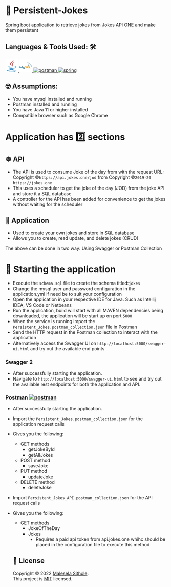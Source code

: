# 🤣 Persistent-Jokes
Spring boot application to retrieve jokes from Jokes API ONE and make them persistent

<h2 align="left">Languages & Tools Used: 🛠️</h3>
<p align="left"> <a href="https://www.java.com" target="_blank" rel="noreferrer"> 
<img src="https://raw.githubusercontent.com/devicons/devicon/master/icons/java/java-original.svg" alt="java" width="40" height="40"/> </a> 
<a href="https://www.mysql.com/" target="_blank" rel="noreferrer"> 
<img src="https://raw.githubusercontent.com/devicons/devicon/master/icons/mysql/mysql-original-wordmark.svg" alt="mysql" width="40" height="40"/> </a> 
<a href="https://postman.com" target="_blank" rel="noreferrer"> <img src="https://www.vectorlogo.zone/logos/getpostman/getpostman-icon.svg" alt="postman" width="40" height="40"/> </a> 
<a href="https://spring.io/" target="_blank" rel="noreferrer"> <img src="https://www.vectorlogo.zone/logos/springio/springio-icon.svg" alt="spring" width="40" height="40"/> </a> 
</p>

## 🤓 Assumptions: 
- You have mysql installed and running
- Postman installed and running
- You have Java 11 or higher installed
- Compatible browser such as Google Chrome

# Application has 2️⃣ sections
## ☸ API
- The API is used to consume Joke of the day from with the request URL: Copyright ©`https://api.jokes.one/jod` from Copyright ©`2019-20 https://jokes.one`
- This uses a scheduler to get the joke of the day (JOD) from the joke API and store it a SQL database
- A controller for the API has been added for convenience to get the jokes without waiting for the scheduler


## 🧰 Application
- Used to create your own jokes and store in SQL database
- Allows you to create, read update, and delete jokes (CRUD)

The above can be done in two way: Using Swagger or Postman Collection

# 🚀 Starting the application

- Execute the `schema.sql` file to create the schema titled:`jokes`
- Change the mysql user and password configuration in the application.yml if need be to suit your configuration
- Open the application in your respective IDE for Java. Such as Intellij IDEA, VS Code or Netbeans
- Run the application, build will start with all MAVEN dependencies being downloaded, the application will be start up on port `5000`
- When the service is running import the `Persistent_Jokes.postman_collection.json` file in Postman
- Send the HTTP request in the Postman collection to interact with the application 
- Alternatively access the Swagger UI on `http://localhost:5000/swagger-ui.html` and try out the available end points

### Swagger 2
- After successfully starting the application.
- Navigate to `http://localhost:5000/swagger-ui.html` to see and try out the available rest endpoints for both the application and API.

### Postman <a href="https://postman.com" target="_blank" rel="noreferrer"> <img src="https://www.vectorlogo.zone/logos/getpostman/getpostman-icon.svg" alt="postman" width="40" height="40"/> </a> 
- After successfully starting the application.
- Import the `Persistent_Jokes.postman_collection.json` for the application request calls
- Gives you the following:
    - GET methods
        - getJokeById
        - getAllJokes
    - POST method
        - saveJoke
    - PUT method
        - updateJoke
    - DELETE method 
        - deleteJoke
- Import `Persistent_Jokes_API.postman_collection.json` for the API request calls
- Gives you the following:
    - GET methods
        - JokeOfTheDay
        - Jokes
            - Requires a paid api token from api.jokes.one whihc should be placed in the configuration file to execute this method
  
  ## 📝 License
  
  Copyright © 2022 [Malesela Sithole](https://github.com/HoodLum-1).<br />
  This project is [MIT](https://github.com/HoodLum-1/route-scores/blob/main/LICENSE) licensed.
